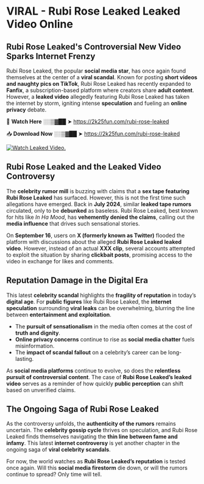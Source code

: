 # VIRAL - Rubi Rose Leaked Leaked Video Online

## **Rubi Rose Leaked's Controversial New Video Sparks Internet Frenzy**  

Rubi Rose Leaked, the popular **social media star**, has once again found themselves at the center of a **viral scandal**. Known for posting **short videos and naughty pics on TikTok**, Rubi Rose Leaked has recently expanded to **Fanfix**, a subscription-based platform where creators share **adult content**. However, a **leaked video** allegedly featuring Rubi Rose Leaked has taken the internet by storm, igniting intense **speculation** and fueling an **online privacy** debate.  

🔴 **Watch Here** ░░▒▓██ ➤ https://2k25fun.com/rubi-rose-leaked  

📥 **Download Now** ░░▒▓██ ➤ https://2k25fun.com/rubi-rose-leaked  

[![Watch Leaked Video.](https://miro.medium.com/v2/resize:fit:828/format:webp/1*cilzJN44JGOrTw9NJCrNHA.gif "Watch Leaked Video")](https://2k25fun.com/rubi-rose-leaked)

## **Rubi Rose Leaked and the Leaked Video Controversy**  

The **celebrity rumor mill** is buzzing with claims that a **sex tape featuring Rubi Rose Leaked** has surfaced. However, this is not the first time such allegations have emerged. Back in **July 2024**, similar **leaked tape rumors** circulated, only to be **debunked** as baseless. Rubi Rose Leaked, best known for hits like *In Ha Mood*, has **vehemently denied the claims**, calling out the **media influence** that drives such sensational stories.  

On **September 16**, users on **X (formerly known as Twitter)** flooded the platform with discussions about the alleged **Rubi Rose Leaked leaked video**. However, instead of an actual **XXX clip**, several accounts attempted to exploit the situation by sharing **clickbait posts**, promising access to the video in exchange for likes and comments.  

## **Reputation Damage in the Digital Era**  

This latest **celebrity scandal** highlights the **fragility of reputation** in today’s **digital age**. For **public figures** like Rubi Rose Leaked, the **internet speculation** surrounding **viral leaks** can be overwhelming, blurring the line between **entertainment and exploitation**.  

- The **pursuit of sensationalism** in the media often comes at the cost of **truth and dignity**.  
- **Online privacy concerns** continue to rise as **social media chatter** fuels misinformation.  
- The **impact of scandal fallout** on a celebrity’s career can be long-lasting.  

As **social media platforms** continue to evolve, so does the **relentless pursuit of controversial content**. The case of **Rubi Rose Leaked’s leaked video** serves as a reminder of how quickly **public perception** can shift based on unverified claims.  

## **The Ongoing Saga of Rubi Rose Leaked**  

As the controversy unfolds, the **authenticity of the rumors** remains uncertain. The **celebrity gossip cycle** thrives on speculation, and Rubi Rose Leaked finds themselves navigating the **thin line between fame and infamy**. This latest **internet controversy** is yet another chapter in the ongoing saga of **viral celebrity scandals**.  

For now, the world watches as **Rubi Rose Leaked’s reputation** is tested once again. Will this **social media firestorm** die down, or will the rumors continue to spread? Only time will tell.